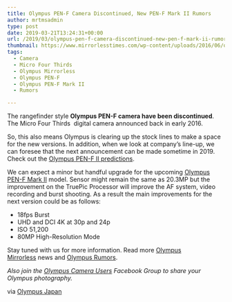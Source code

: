 ```yaml
---
title: Olympus PEN-F Camera Discontinued, New PEN-F Mark II Rumors
author: mrtmsadmin
type: post
date: 2019-03-21T13:24:31+00:00
url: /2019/03/olympus-pen-f-camera-discontinued-new-pen-f-mark-ii-rumors/
thumbnail: https://www.mirrorlesstimes.com/wp-content/uploads/2016/06/olympus-pen-f-reviews.jpg
tags:
  - Camera
  - Micro Four Thirds
  - Olympus Mirrorless
  - Olympus PEN-F
  - Olympus PEN-F Mark II
  - Rumors

---
```

The rangefinder style **Olympus PEN-F camera have been discontinued**. The Micro Four Thirds  digital camera announced back in early 2016.

So, this also means Olympus is clearing up the stock lines to make a space for the new versions. In addition, when we look at company’s line-up, we can foresee that the next announcement can be made sometime in 2019. Check out the <a href="https://www.dailycameranews.com/2019/01/olympus-pen-f-mark-ii-registered-to-be-announced-in-2019/" target="_blank" rel="noopener">Olympus PEN-F II predictions</a>.<!--more-->

We can expect a minor but handful upgrade for the upcoming <a href="https://www.mirrorlesstimes.com/tag/olympus-pen-f-mark-ii/" target="_blank" rel="noopener" data-wpel-link="internal">Olympus PEN-F Mark II</a> model. Sensor might remain the same as 20.3MP but the improvement on the TruePic Processor will improve the AF system, video recording and burst shooting. As a result the main improvements for the next version could be as follows:

  * 18fps Burst
  * UHD and DCI 4K at 30p and 24p
  * ISO 51,200
  * 80MP High-Resolution Mode

Stay tuned with us for more information. Read more [Olympus Mirrorless][1] news and <a href="https://www.dailycameranews.com/tag/olympus-rumors/" target="_blank" rel="noopener">Olympus Rumors</a>.

_Also join the <a class="ext-link" title="" href="https://www.facebook.com/groups/858035244291979/" target="_blank" rel="external nofollow noopener">Olympus Camera Users</a> Facebook Group to share your Olympus photography._

via <a href="https://shop.olympus-imaging.jp/product-detail/index/proid/667988" target="_blank" rel="nofollow external noopener noreferrer" data-wpel-link="external">Olympus Japan</a>

 [1]: https://www.mirrorlesstimes.com/tag/olympus-mirrorless/